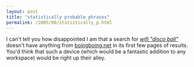 ```yaml
---
layout: post
title: "statistically probable phrases"
permalink: /2005/06/statistically_p.html
---
```


<p>I can't tell you how disappointed I am that a search for <a href="http://www.google.com/search?biw=1024&amp;hl=en&amp;q=wifi+%22disco+ball%22&amp;btnG=Google+Search"><em>wifi &quot;disco ball&quot;</em></a> doesn't have anything from <a href="http://www.boingboing.net">boingboing.net</a> in its first few pages of results.&nbsp; You'd think that such a device (which would be a fantastic addition to any workspace) would be right up their alley.</p>


